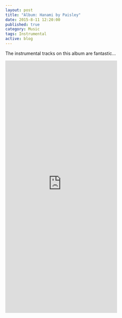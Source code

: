 ```yaml
---
layout: post
title: "Album: Hanami by Paisley"
date: 2015-8-11 12:20:00
published: true
category: Music
tags: Instrumental
active: blog
---
```


The instrumental tracks on this album are fantastic...

<iframe class="img-responsive" style="border: 0; width: 350px; height: 786px;" src="https://bandcamp.com/EmbeddedPlayer/album=821882519/size=large/bgcol=ffffff/linkcol=de270f/transparent=true/" seamless><a href="http://blvntcmpny.bandcamp.com/album/hanami">Hanami by Paisley</a></iframe>
